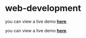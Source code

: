 # web-development

you can view a live demo **[here](https://stareawesome123.github.io/web-development/food_image_gallery/index.html)**.

you can view a live demo **[here](/food_image_gallery/imageGallery.html)**.
